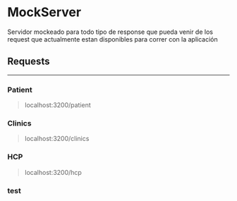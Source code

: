 # MockServer

Servidor mockeado para todo tipo de response que pueda venir de los request que actualmente estan disponibles para correr con la aplicación

## Requests
---
### Patient

> localhost:3200/patient


### Clinics
> localhost:3200/clinics

### HCP
> localhost:3200/hcp

### test
